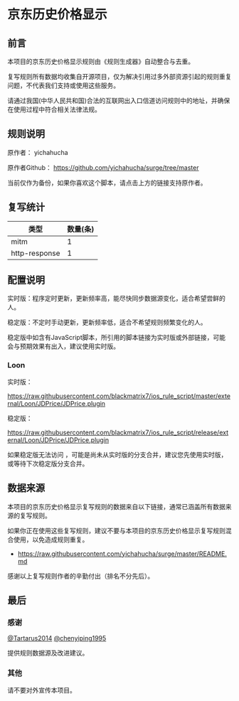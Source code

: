 # 京东历史价格显示

## 前言

本项目的京东历史价格显示规则由《规则生成器》自动整合与去重。

复写规则所有数据均收集自开源项目，仅为解决引用过多外部资源引起的规则重复问题，不代表我们支持或使用这些服务。

请通过我国(中华人民共和国)合法的互联网出入口信道访问规则中的地址，并确保在使用过程中符合相关法律法规。
## 规则说明
原作者： yichahucha

原作者Github： https://github.com/yichahucha/surge/tree/master

当前仅作为备份，如果你喜欢这个脚本，请点击上方的链接支持原作者。

## 复写统计

| 类型 | 数量(条) |
| ---- | ---- |
| mitm | 1 |
| http-response | 1 |
## 配置说明

实时版：程序定时更新，更新频率高，能尽快同步数据源变化，适合希望尝鲜的人。

稳定版：不定时手动更新，更新频率低，适合不希望规则频繁变化的人。

稳定版中如含有JavaScript脚本，所引用的脚本链接为实时版或外部链接，可能会与预期效果有出入，建议使用实时版。

### Loon 

实时版：


https://raw.githubusercontent.com/blackmatrix7/ios_rule_script/master/external/Loon/JDPrice/JDPrice.plugin


稳定版：


https://raw.githubusercontent.com/blackmatrix7/ios_rule_script/release/external/Loon/JDPrice/JDPrice.plugin


如果稳定版无法访问 ，可能是尚未从实时版的分支合并，建议您先使用实时版，或等待下次稳定版分支合并。

## 数据来源

本项目的京东历史价格显示复写规则的数据来自以下链接，通常已涵盖所有数据来源的复写规则。

如果你正在使用这些复写规则，建议不要与本项目的京东历史价格显示复写规则混合使用，以免造成规则重复。

- https://raw.githubusercontent.com/yichahucha/surge/master/README.md


感谢以上复写规则作者的辛勤付出（排名不分先后）。

## 最后

### 感谢

[@Tartarus2014](https://github.com/Tartarus2014)  [@chenyiping1995](https://github.com/chenyiping1995) 

提供规则数据源及改进建议。

### 其他

请不要对外宣传本项目。